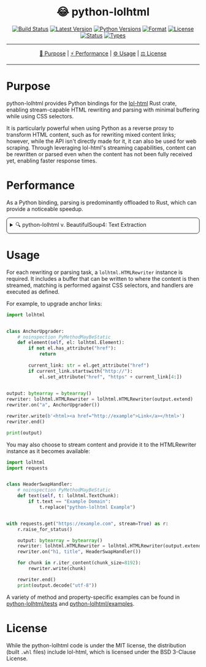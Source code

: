 <!--suppress HtmlDeprecatedAttribute-->
<div align="center">
   <h1>😂 python-lolhtml</h1>

[![Build Status](https://github.com/Jayson-Fong/python-lolhtml/actions/workflows/CI.yml/badge.svg?branch=main)](https://github.com/Jayson-Fong/python-lolhtml/actions/workflows/CI.yml)
[![Latest Version](https://img.shields.io/pypi/v/python-lolhtml.svg)](https://pypi.org/project/python-lolhtml/)
[![Python Versions](https://img.shields.io/pypi/pyversions/python-lolhtml.svg)](https://pypi.org/project/python-lolhtml/)
[![Format](https://img.shields.io/pypi/format/python-lolhtml.svg)](https://pypi.org/project/python-lolhtml/)
[![License](https://img.shields.io/pypi/l/python-lolhtml)](https://github.com/Jayson-Fong/python-lolhtml/blob/main/README.md)
[![Status](https://img.shields.io/pypi/status/python-lolhtml)](https://pypi.org/project/python-lolhtml/)
[![Types](https://img.shields.io/pypi/types/python-lolhtml)](https://pypi.org/project/python-lolhtml/)


</div>

<hr />

<div align="center">

[💼 Purpose](#purpose) | [⚡ Performance](#performance) | [⚙️ Usage](#usage) | [⚖️ License](#license)

</div>

<hr />

# Purpose

python-lolhtml provides Python bindings for the [lol-html](https://crates.io/crates/lol_html) Rust crate, enabling
stream-capable HTML rewriting and parsing with minimal buffering while using CSS selectors.

It is particularly powerful when using Python as a reverse proxy to transform HTML content, such as for rewriting mixed
content links; however, while the API isn't directly made for it, it can also be used for web scraping. Through 
leveraging lol-html's streaming capabilities, content can be rewritten or parsed even when the content has not been 
fully received yet, enabling faster response times.

# Performance

As a Python binding, parsing is predominantly offloaded to Rust, which can provide a noticeable speedup.

<details style="border: 1px solid; border-radius: 8px; padding: 8px; margin-top: 4px;">
<summary>🔍 python-lolhtml v. BeautifulSoup4: Text Extraction</summary>

For websites where there exists minimal content to parse, BeautifulSoup4 tends to produce output faster compared to 
python-lolhtml; however, when parsing real-world websites such as Wikipedia, there can be noticeable speedups in 
parsing time.

The following example fetches a Wikipedia article about the Python programming language. While this metric is not run on
standardized hardware (rather, it is a consumer-grade laptop with an Intel CPU), it produces the following output:

```
BeautifulSoup4: 36.069569201001286 seconds
python-lolhtml: 15.644805246000033 seconds
python-lolhtml Speedup: 2.305530087069849
```

This demonstrates roughly a 2.3x speedup compared to parsing conducted with BeautifulSoup4 for text extraction.

<details style="border: 1px solid; border-radius: 8px; padding: 8px; margin-top: 4px;">
<summary>🚰 Source Code</summary>

```python
import timeit
from typing import List

import requests
from bs4 import BeautifulSoup

import lolhtml


content: bytes = requests.get(
    "https://en.wikipedia.org/wiki/Python_(programming_language)",
    headers={"User-Agent": "Python - Performance Testing"},
).text.encode("utf-8")


def time_beautiful_soup():
    soup = BeautifulSoup(content, "html.parser")
    soup.get_text()


class ElementHandler:

    def __init__(self, value_store: List[str]):
        self.value_store: List[str] = value_store

    def text(self, text_chunk: lolhtml.TextChunk):
        self.value_store.append(text_chunk.text)


def time_lolhtml():
    output: bytearray = bytearray()
    element_handler: ElementHandler = ElementHandler([])

    rewriter: lolhtml.HTMLRewriter = lolhtml.HTMLRewriter(output.extend)
    rewriter.on("*", element_handler)
    rewriter.write(content)
    rewriter.end()


beautiful_soup_time: float = timeit.timeit(time_beautiful_soup, number=100)
print("BeautifulSoup4:", beautiful_soup_time, "seconds")

python_lolhtml_time: float = timeit.timeit(time_lolhtml, number=100)
print("python-lolhtml:", python_lolhtml_time, "seconds")
print("python-lolhtml Speedup:", beautiful_soup_time / python_lolhtml_time)
```

</details>

</details>

# Usage

For each rewriting or parsing task, a `lolhtml.HTMLRewriter` instance is required. It includes a buffer that can be 
written to where the content is then streamed, matching is performed against CSS selectors, and handlers are executed
as defined.

For example, to upgrade anchor links:

```python
import lolhtml


class AnchorUpgrader:
    # noinspection PyMethodMayBeStatic
    def element(self, el: lolhtml.Element):
        if not el.has_attribute("href"):
            return
        
        current_link: str = el.get_attribute("href")
        if current_link.startswith("http://"):
            el.set_attribute("href", "https" + current_link[4:])
            

output: bytearray = bytearray()
rewriter: lolhtml.HTMLRewriter = lolhtml.HTMLRewriter(output.extend)
rewriter.on("a", AnchorUpgrader())

rewriter.write(b'<html><a href="http://example">Link</a></html>')
rewriter.end()

print(output)
```

You may also choose to stream content and provide it to the HTMLRewriter instance as it becomes available:

```python
import lolhtml
import requests


class HeaderSwapHandler:
    # noinspection PyMethodMayBeStatic
    def text(self, t: lolhtml.TextChunk):
        if t.text == "Example Domain":
            t.replace("python-lolhtml Example")


with requests.get("https://example.com", stream=True) as r:
    r.raise_for_status()

    output: bytearray = bytearray()
    rewriter: lolhtml.HTMLRewriter = lolhtml.HTMLRewriter(output.extend)
    rewriter.on("h1, title", HeaderSwapHandler())

    for chunk in r.iter_content(chunk_size=8192):
        rewriter.write(chunk)

    rewriter.end()
    print(output.decode("utf-8"))
```

A variety of method and property-specific examples can be found in [python-lolhtml/tests](https://github.com/Jayson-Fong/python-lolhtml/tree/main/tests) and 
[python-lolhtml/examples](https://github.com/Jayson-Fong/python-lolhtml/tree/main/examples).

# License

While the python-lolhtml code is under the MIT license, the distribution (built `.whl` files) include lol-html, which is 
licensed under the BSD 3-Clause License.